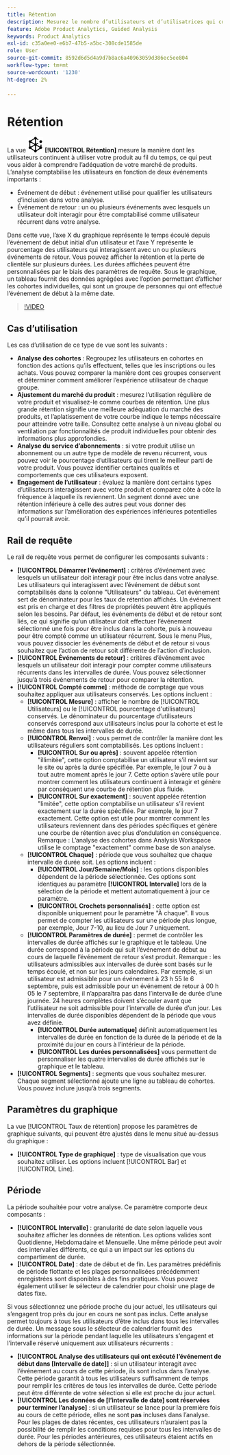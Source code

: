 ```yaml
---
title: Rétention
description: Mesurez le nombre d’utilisateurs et d’utilisatrices qui continuent à utiliser votre produit.
feature: Adobe Product Analytics, Guided Analysis
keywords: Product Analytics
exl-id: c35a0ee0-e6b7-47b5-a5bc-308cde1585de
role: User
source-git-commit: 8592d6d5d4a9d7b8ac6a40963059d386ec5ee804
workflow-type: tm+mt
source-wordcount: '1230'
ht-degree: 2%

---
```


# Rétention

La vue ![Rétention](/help/assets/icons/Retention.svg) **[!UICONTROL Rétention]** mesure la manière dont les utilisateurs continuent à utiliser votre produit au fil du temps, ce qui peut vous aider à comprendre l’adéquation de votre marché de produits. L’analyse comptabilise les utilisateurs en fonction de deux événements importants :

* Événement de début : événement utilisé pour qualifier les utilisateurs d’inclusion dans votre analyse.
* Événement de retour : un ou plusieurs événements avec lesquels un utilisateur doit interagir pour être comptabilisé comme utilisateur récurrent dans votre analyse.

Dans cette vue, l’axe X du graphique représente le temps écoulé depuis l’événement de début initial d’un utilisateur et l’axe Y représente le pourcentage des utilisateurs qui interagissent avec un ou plusieurs événements de retour. Vous pouvez afficher la rétention et la perte de clientèle sur plusieurs durées. Les durées affichées peuvent être personnalisées par le biais des paramètres de requête. Sous le graphique, un tableau fournit des données agrégées avec l’option permettant d’afficher les cohortes individuelles, qui sont un groupe de personnes qui ont effectué l’événement de début à la même date.

>[!VIDEO](https://video.tv.adobe.com/v/3430503/?learn=on)

## Cas d’utilisation

Les cas d’utilisation de ce type de vue sont les suivants :

* **Analyse des cohortes** : Regroupez les utilisateurs en cohortes en fonction des actions qu’ils effectuent, telles que les inscriptions ou les achats. Vous pouvez comparer la manière dont ces groupes conservent et déterminer comment améliorer l’expérience utilisateur de chaque groupe.
* **Ajustement du marché du produit** : mesurez l’utilisation régulière de votre produit et visualisez-le comme courbes de rétention. Une plus grande rétention signifie une meilleure adéquation du marché des produits, et l’aplatissement de votre courbe indique le temps nécessaire pour atteindre votre taille. Consultez cette analyse à un niveau global ou ventilation par fonctionnalités de produit individuelles pour obtenir des informations plus approfondies.
* **Analyse du service d’abonnements** : si votre produit utilise un abonnement ou un autre type de modèle de revenu récurrent, vous pouvez voir le pourcentage d’utilisateurs qui tirent le meilleur parti de votre produit. Vous pouvez identifier certaines qualités et comportements que ces utilisateurs exposent.
* **Engagement de l’utilisateur** : évaluez la manière dont certains types d’utilisateurs interagissent avec votre produit et comparez côte à côte la fréquence à laquelle ils reviennent. Un segment donné avec une rétention inférieure à celle des autres peut vous donner des informations sur l’amélioration des expériences inférieures potentielles qu’il pourrait avoir.

## Rail de requête

Le rail de requête vous permet de configurer les composants suivants :

* **[!UICONTROL Démarrer l’événement]** : critères d’événement avec lesquels un utilisateur doit interagir pour être inclus dans votre analyse. Les utilisateurs qui interagissent avec l’événement de début sont comptabilisés dans la colonne &quot;Utilisateurs&quot; du tableau. Cet événement sert de dénominateur pour les taux de rétention affichés. Un événement est pris en charge et des filtres de propriétés peuvent être appliqués selon les besoins. Par défaut, les événements de début et de retour sont liés, ce qui signifie qu’un utilisateur doit effectuer l’événement sélectionné une fois pour être inclus dans la cohorte, puis à nouveau pour être compté comme un utilisateur récurrent. Sous le menu Plus, vous pouvez dissocier les événements de début et de retour si vous souhaitez que l’action de retour soit différente de l’action d’inclusion.
* **[!UICONTROL Événements de retour]** : critères d’événement avec lesquels un utilisateur doit interagir pour compter comme utilisateurs récurrents dans les intervalles de durée. Vous pouvez sélectionner jusqu’à trois événements de retour pour comparer la rétention.
* **[!UICONTROL Compté comme]** : méthode de comptage que vous souhaitez appliquer aux utilisateurs conservés. Les options incluent : 
   * **[!UICONTROL Mesure]** : afficher le nombre de [!UICONTROL Utilisateurs] ou le [!UICONTROL pourcentage d&#39;utilisateurs] conservés. Le dénominateur du pourcentage d’utilisateurs conservés correspond aux utilisateurs inclus pour la cohorte et est le même dans tous les intervalles de durée.
   * **[!UICONTROL Renvoi]** : vous permet de contrôler la manière dont les utilisateurs réguliers sont comptabilisés. Les options incluent : 
      * **[!UICONTROL Sur ou après]** : souvent appelée rétention &quot;illimitée&quot;, cette option comptabilise un utilisateur s’il revient sur le site ou après la durée spécifiée. Par exemple, le jour 7 ou à tout autre moment après le jour 7. Cette option s’avère utile pour montrer comment les utilisateurs continuent à interagir et génère par conséquent une courbe de rétention plus fluide.
      * **[!UICONTROL Sur exactement]** : souvent appelée rétention &quot;limitée&quot;, cette option comptabilise un utilisateur s’il revient exactement sur la durée spécifiée. Par exemple, le jour 7 exactement. Cette option est utile pour montrer comment les utilisateurs reviennent dans des périodes spécifiques et génère une courbe de rétention avec plus d’ondulation en conséquence. Remarque : L’analyse des cohortes dans Analysis Workspace utilise le comptage &quot;exactement&quot; comme base de son analyse.
   * **[!UICONTROL Chaque]** : période que vous souhaitez que chaque intervalle de durée soit. Les options incluent : 
      * **[!UICONTROL Jour/Semaine/Mois]** : les options disponibles dépendent de la période sélectionnée. Ces options sont identiques au paramètre **[!UICONTROL Intervalle]** lors de la sélection de la période et mettent automatiquement à jour ce paramètre.
      * **[!UICONTROL Crochets personnalisés]** : cette option est disponible uniquement pour le paramètre &quot;À chaque&quot;. Il vous permet de compter les utilisateurs sur une période plus longue, par exemple, Jour 7-10, au lieu de Jour 7 uniquement.
   * **[!UICONTROL Paramètres de durée]** : permet de contrôler les intervalles de durée affichés sur le graphique et le tableau. Une durée correspond à la période qui suit l’événement de début au cours de laquelle l’événement de retour s’est produit. Remarque : les utilisateurs admissibles aux intervalles de durée sont basés sur le temps écoulé, et non sur les jours calendaires. Par exemple, si un utilisateur est admissible pour un événement à 23 h 55 le 6 septembre, puis est admissible pour un événement de retour à 00 h 05 le 7 septembre, il n’apparaîtra pas dans l’intervalle de durée d’une journée. 24 heures complètes doivent s’écouler avant que l’utilisateur ne soit admissible pour l’intervalle de durée d’un jour. Les intervalles de durée disponibles dépendent de la période que vous avez définie.
      * **[!UICONTROL Durée automatique]** définit automatiquement les intervalles de durée en fonction de la durée de la période et de la proximité du jour en cours à l’intérieur de la période.
      * **[!UICONTROL Les durées personnalisées]** vous permettent de personnaliser les quatre intervalles de durée affichés sur le graphique et le tableau.
* **[!UICONTROL Segments]** : segments que vous souhaitez mesurer. Chaque segment sélectionné ajoute une ligne au tableau de cohortes. Vous pouvez inclure jusqu’à trois segments.

## Paramètres du graphique

La vue [!UICONTROL Taux de rétention] propose les paramètres de graphique suivants, qui peuvent être ajustés dans le menu situé au-dessus du graphique :

* **[!UICONTROL Type de graphique]** : type de visualisation que vous souhaitez utiliser. Les options incluent [!UICONTROL Bar] et [!UICONTROL Line].

## Période

La période souhaitée pour votre analyse. Ce paramètre comporte deux composants :

* **[!UICONTROL Intervalle]** : granularité de date selon laquelle vous souhaitez afficher les données de rétention. Les options valides sont Quotidienne, Hebdomadaire et Mensuelle. Une même période peut avoir des intervalles différents, ce qui a un impact sur les options du compartiment de durée.
* **[!UICONTROL Date]** : date de début et de fin. Les paramètres prédéfinis de période flottante et les plages personnalisées précédemment enregistrées sont disponibles à des fins pratiques. Vous pouvez également utiliser le sélecteur de calendrier pour choisir une plage de dates fixe.

Si vous sélectionnez une période proche du jour actuel, les utilisateurs qui s’engagent trop près du jour en cours ne sont pas inclus. Cette analyse permet toujours à tous les utilisateurs d’être inclus dans tous les intervalles de durée. Un message sous le sélecteur de calendrier fournit des informations sur la période pendant laquelle les utilisateurs s’engagent et l’intervalle réservé uniquement aux utilisateurs récurrents :

* **[!UICONTROL Analyse des utilisateurs qui ont exécuté l’événement de début dans [Intervalle de date]]** : si un utilisateur interagit avec l’événement au cours de cette période, ils sont inclus dans l’analyse. Cette période garantit à tous les utilisateurs suffisamment de temps pour remplir les critères de tous les intervalles de durée. Cette période peut être différente de votre sélection si elle est proche du jour actuel.
* **[!UICONTROL Les données de [l’intervalle de date] sont réservées pour terminer l’analyse]** : si un utilisateur se lance pour la première fois au cours de cette période, elles ne sont **pas** incluses dans l’analyse. Pour les plages de dates récentes, ces utilisateurs n’auraient pas la possibilité de remplir les conditions requises pour tous les intervalles de durée. Pour les périodes antérieures, ces utilisateurs étaient actifs en dehors de la période sélectionnée.
